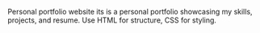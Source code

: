 Personal portfolio website 
its is a personal portfolio showcasing my skills,
projects, and resume. Use HTML for structure, CSS
for styling.
